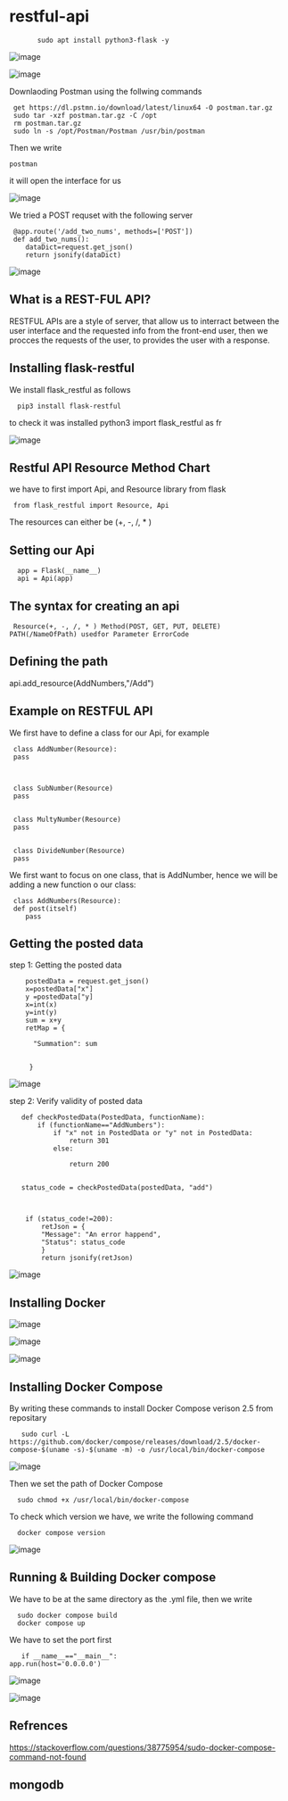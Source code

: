 # restful-api







           sudo apt install python3-flask -y




![image](https://user-images.githubusercontent.com/63984422/149629653-fde5273b-e5a7-4d71-928a-a56bdaec7b72.png)


![image](https://user-images.githubusercontent.com/63984422/149629764-fc8a647d-f8ac-4469-95cf-445988856626.png)




Downlaoding Postman using the follwing commands


     get https://dl.pstmn.io/download/latest/linux64 -O postman.tar.gz
     sudo tar -xzf postman.tar.gz -C /opt
     rm postman.tar.gz
     sudo ln -s /opt/Postman/Postman /usr/bin/postman 


     
Then we write
 
    postman
    
    
it will open the interface for us

![image](https://user-images.githubusercontent.com/63984422/171550401-931f9c50-eb19-488c-80d9-e28439e5c5aa.png)


We tried a POST requset with the following server

     @app.route('/add_two_nums', methods=['POST'])
     def add_two_nums():
        dataDict=request.get_json()
        return jsonify(dataDict)


![image](https://user-images.githubusercontent.com/63984422/171554885-535b5c1c-2517-4ad3-ba40-daf72784d416.png)



## What is a REST-FUL API?

RESTFUL APIs are a style of server, that allow us to interract between the user interface and the requested info from the front-end user, then we procces the requests of the user, to provides the user with a response.



## Installing flask-restful 



We install flask_restful as follows

      pip3 install flask-restful
      
to check it was installed
      python3
      import flask_restful as fr
      
![image](https://user-images.githubusercontent.com/63984422/171782651-7b35571c-ebd1-4410-bce9-5753b609a188.png)
      




## Restful API Resource Method Chart


we have to first import Api, and Resource library from flask

     from flask_restful import Resource, Api
     
     
The resources can either be (+, -, /, * )


## Setting our Api


     
      app = Flask(__name__)
      api = Api(app)
      

## The syntax for creating an api

     Resource(+, -, /, * ) Method(POST, GET, PUT, DELETE) PATH(/NameOfPath) usedfor Parameter ErrorCode
     

## Defining the path 

   api.add_resource(AddNumbers,"/Add")

## Example on RESTFUL API 


We first have to define a class for our Api, for example

     class AddNumber(Resource):
     pass
     
     
     
     class SubNumber(Resource)
     pass
     
     
     class MultyNumber(Resource)
     pass
     
     
     class DivideNumber(Resource)
     pass
     


We  first want to focus on one class, that is AddNumber, hence we will be adding a new function o our class:

     class AddNumbers(Resource):
     def post(itself)
        pass


## Getting the posted data  

step 1: Getting the posted data

        postedData = request.get_json()
        x=postedData["x"]
        y =postedData["y]
        x=int(x)
        y=int(y)
        sum = x+y
        retMap = {

          "Summation": sum
         

         }
         
         
         
![image](https://user-images.githubusercontent.com/63984422/171791179-c2f328cf-e87c-406c-8f3d-8e258885e923.png)
         

step 2: Verify validity of posted data

       def checkPostedData(PostedData, functionName):
           if (functionName=="AddNumbers"):
               if "x" not in PostedData or "y" not in PostedData:
                   return 301
               else:

                   return 200
       
       
       status_code = checkPostedData(postedData, "add")
       
       
       
        if (status_code!=200):
            retJson = {
            "Message": "An error happend",
            "Status": status_code
            }
            return jsonify(retJson)
            
            


 

![image](https://user-images.githubusercontent.com/63984422/171983498-99aa2ac4-b0ef-4afc-8a1a-52eb2c1799ec.png)




## Installing Docker

![image](https://user-images.githubusercontent.com/63984422/171984996-183b6ac9-4b9a-4f55-a87a-13b5c4fb23a4.png)


![image](https://user-images.githubusercontent.com/63984422/171985069-f5c67144-90c2-48bd-9911-743ba1fe4464.png)

![image](https://user-images.githubusercontent.com/63984422/171985628-2eb698cd-780b-41bc-a50c-c72824986001.png)

## Installing Docker Compose

By writing these commands to install Docker Compose verison 2.5 from repositary

       sudo curl -L https://github.com/docker/compose/releases/download/2.5/docker-compose-$(uname -s)-$(uname -m) -o /usr/local/bin/docker-compose 
  


![image](https://user-images.githubusercontent.com/63984422/171985979-467c5846-ff8b-42c7-8843-5552a007335e.png)


Then we set the path of Docker Compose

      sudo chmod +x /usr/local/bin/docker-compose
  
To check which version we have, we write the following command  

      docker compose version

![image](https://user-images.githubusercontent.com/63984422/171986131-34a5226d-6cce-4f37-9349-7341c0dd5ab3.png)


## Running & Building Docker compose



We have to be at the same directory as the .yml file, then we write


      sudo docker compose build
      docker compose up
      
      
We have to set the port first 

       if __name__=="__main__":
    app.run(host='0.0.0.0')
      
      
![image](https://user-images.githubusercontent.com/63984422/173213450-09e7fb92-a02b-4c61-a53c-cc7af7a14b00.png)



![image](https://user-images.githubusercontent.com/63984422/173214596-3fd9edd9-ecdc-43c9-bade-9c5813604912.png)




## Refrences 

https://stackoverflow.com/questions/38775954/sudo-docker-compose-command-not-found


## mongodb
